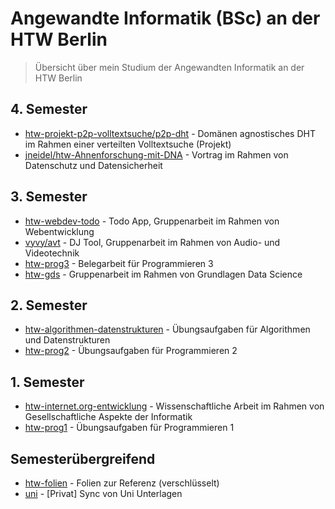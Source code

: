 # Angewandte Informatik (BSc) an der HTW Berlin

> Übersicht über mein Studium der Angewandten Informatik an der HTW Berlin

## 4. Semester

- [htw-projekt-p2p-volltextsuche/p2p-dht](https://github.com/htw-projekt-p2p-volltextsuche/p2p-dht) - Domänen agnostisches DHT im Rahmen einer verteilten Volltextsuche (Projekt)
- [jneidel/htw-Ahnenforschung-mit-DNA](https://github.com/jneidel/htw-Ahnenforschung-mit-DNA) - Vortrag im Rahmen von Datenschutz und Datensicherheit

## 3. Semester

- [htw-webdev-todo](https://github.com/jneidel/htw-webdev-todo) - Todo App, Gruppenarbeit im Rahmen von Webentwicklung
- [vyvy/avt](https://github.com/vyvytn/avt) - DJ Tool, Gruppenarbeit im Rahmen von Audio- und Videotechnik
- [htw-prog3](https://github.com/jneidel/htw-prog3) - Belegarbeit für Programmieren 3
- [htw-gds](https://github.com/jneidel/htw-gds) - Gruppenarbeit im Rahmen von Grundlagen Data Science

## 2. Semester

- [htw-algorithmen-datenstrukturen](https://github.com/jneidel/htw-algorithmen-datenstrukturen) - Übungsaufgaben für Algorithmen und Datenstrukturen
- [htw-prog2](https://github.com/jneidel/htw-prog2) - Übungsaufgaben für Programmieren 2

## 1. Semester

- [htw-internet.org-entwicklung](https://github.com/jneidel/htw-internet.org-entwicklung) - Wissenschaftliche Arbeit im Rahmen von Gesellschaftliche Aspekte der Informatik
- [htw-prog1](https://github.com/jneidel/htw-prog1) - Übungsaufgaben für Programmieren 1

## Semesterübergreifend

- [htw-folien](https://github.com/jneidel/htw-folien) - Folien zur Referenz (verschlüsselt)
- [uni](https://github.com/jneidel/uni) - [Privat] Sync von Uni Unterlagen
